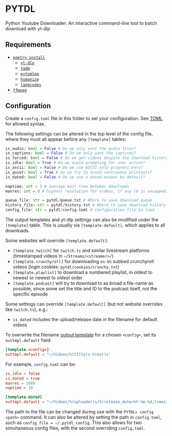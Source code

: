 # PYTDL
Python Youtube Downloader: An interactive command-line tool to batch download with yt-dlp

## Requirements

- [`poetry install`](https://python-poetry.org/)
  + [`yt-dlp`](https://github.com/yt-dlp/yt-dlp)
  + [`tqdm`](https://github.com/tqdm/tqdm)
  + [`pytomlpp`](https://pypi.org/project/pytomlpp/)
  + [`humanize`](https://github.com/jmoiron/humanize)
  + [`langcodes`](https://pypi.org/project/langcodes/)
- [`ffmpeg`](https://ffmpeg.org)

## Configuration

Create a `config.toml` file in this folder to set your configuration. See [TOML](toml.io/en/) for allowed syntax.

The following settings can be altered in the top level of the config file, where they must all appear before any `[template]` tables:

```py
is_audio: bool = False # Do we only want the audio files?
is_captions: bool = False # Do we only want the captions?
is_forced: bool = False # Do we get videos despite the download history?
is_idle: bool = True # Do we avoid prompting for user action?
is_ascii: bool = False # Do we use ASCII only progress bars?
is_quiet: bool = True # Do we try to avoid continuous printouts?
is_dated: bool = False # Do we use a dated output by default?

naptime: int = 3 # average wait-time between downloads
maxres: int = 0 # highest resolution for videos, if any (0 is uncapped)

queue_file: str = pytdl/queue.txt # Where to save download queue
history_file: str = pytdl/history.txt # Where to save download history
config_file: str = pytdl/config.toml # Configuration file to load
```

The output templates and yt-dlp settings can also be modified under the `[template]` table. This is usually via `[template.default]`, which applies to all downloads.

Some websites will override `[template.default]`:
- `[template.twitch]` for `twitch.tv` and similar livestream platforms (timestamped videos in `~/Streams/<streamer>/`)
- `[template.crunchyroll]` for downloading `en-US` subbed crunchyroll videos (login cookies: `pytdl/cookies/crunchy.txt`)
- `[template.playlist]` to download a numbered playlist, in oldest to newest or newest to oldest order
- `[template.podcast]` will try to download to as broad a file-name as possible, since some set the title and ID to the podcast itself, not the specific episode

Some settings can override `[template.default]` (but not website overrides like `twitch.tv`), e.g.:
- `is_dated` includes the upload/release date in the filename for default videos

To overwrite the filename [output template](https://github.com/yt-dlp/yt-dlp#output-template) for a chosen `<config>`, set its `outtmpl.default` field:
```toml
[template.<config>]
outtmpl.default = "~/Videos/%(title)s.%(ext)s"
```

For example, `config.toml` can be:

```toml
is_idle = false
is_dated = true
maxres = 1080
naptime = 10

[template.dated]
outtmpl.default = "~/Videos/%(uploader)s/%(release_date>%Y-%m-%d,timestamp>%Y-%m-%d,upload_date>%Y-%m-%d|20xx-xx-xx)s %(title)s [%(id)s].%(ext)s"
```

The path to the file can be changed during use with the `PYTDL> config <path>` command.
It can also be altered by setting the path in `config.toml`, such as `config_file = ~/.pytdl_config`.
This also allows for two simultaneous config files, with the second overriding `config.toml`.
